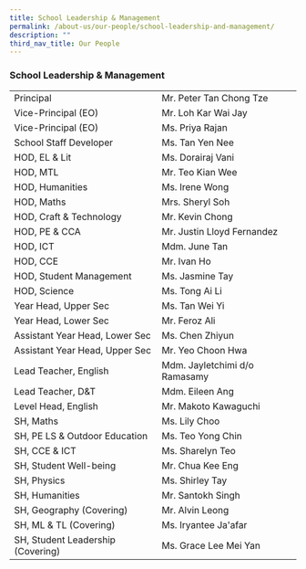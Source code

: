```yaml
---
title: School Leadership & Management
permalink: /about-us/our-people/school-leadership-and-management/
description: ""
third_nav_title: Our People
---
```

### School Leadership & Management

|  	|  	|
|---	|---	|
| Principal 	| Mr. Peter Tan Chong Tze 	|
| Vice-Principal (EO) 	| Mr. Loh Kar Wai Jay 	|
| Vice-Principal (EO) 	| Ms. Priya Rajan 	|
| School Staff Developer 	| Ms. Tan Yen Nee 	|
| HOD, EL & Lit 	| Ms. Dorairaj Vani 	|
| HOD, MTL  	| Mr. Teo Kian Wee 	|
| HOD, Humanities 	| Ms. Irene Wong 	|
| HOD, Maths 	| Mrs. Sheryl Soh  	|
| HOD, Craft & Technology 	| Mr. Kevin Chong 	|
| HOD, PE & CCA 	| Mr. Justin Lloyd Fernandez 	|
| HOD, ICT 	| Mdm. June Tan  	|
| HOD, CCE 	| Mr. Ivan Ho  	|
| HOD, Student Management 	| Ms. Jasmine Tay  	|
| HOD, Science  	| Ms. Tong Ai Li  	|
| Year Head, Upper Sec 	| Ms. Tan Wei Yi 	|
| Year Head, Lower Sec 	| Mr. Feroz Ali 	|
| Assistant Year Head, Lower Sec 	| Ms. Chen Zhiyun 	|
| Assistant Year Head, Upper Sec 	| Mr. Yeo Choon Hwa 	|
| Lead Teacher, English 	| Mdm. Jayletchimi d/o Ramasamy 	|
| Lead Teacher, D&T 	| Mdm. Eileen Ang 	|
| Level Head, English 	| Mr. Makoto Kawaguchi 	|
| SH, Maths 	| Ms. Lily Choo  	|
| SH, PE LS & Outdoor Education 	| Ms. Teo Yong Chin  	|
| SH, CCE & ICT 	| Ms. Sharelyn Teo  	|
| SH, Student Well-being 	| Mr. Chua Kee Eng 	|
| SH, Physics 	| Ms. Shirley Tay 	|
| SH, Humanities 	| Mr. Santokh Singh  	|
| SH, Geography (Covering) 	| Mr. Alvin Leong 	|
| SH, ML & TL (Covering) 	| Ms. Iryantee Ja'afar 	|
| SH, Student Leadership (Covering) 	| Ms. Grace Lee Mei Yan 	|